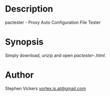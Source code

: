 
# Description

pactester - Proxy Auto Configuration File Tester

# Synopsis

Simply download, unzip and open *pactester-<version>.html*.

# Author

Stephen Vickers <vortex.is.at@gmail.com>
